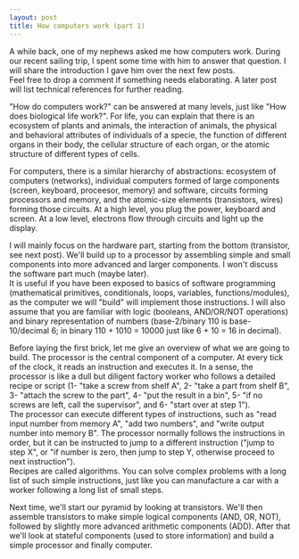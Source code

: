 ```yaml
---
layout: post
title: How computers work (part 1)
---
```

A while back, one of my nephews asked me how computers work. During our recent sailing trip, I spent some time with him to answer that question. I will share the introduction I gave him over the next few  posts.  
Feel free to drop a comment if something needs elaborating. A later post will list technical references for further reading.

"How do computers work?" can be answered at many levels, just like "How does biological life work?". For life, you can explain that there is an ecosystem of plants and animals, the interaction of animals, the physical and behavioral attributes of individuals of a specie, the function of different organs in their body, the cellular structure of each organ, or the atomic structure of different types of cells.

For computers, there is a similar hierarchy of abstractions: ecosystem of computers (networks), individual computers formed of large components (screen, keyboard, proceesor, memory) and software, circuits forming processors and memory, and the atomic-size elements (transistors, wires) forming those circuits. At a high level, you plug the power, keyboard and screen. At a low level, electrons flow through circuits and light up the display. 

I will mainly focus on the hardware part, starting from the bottom (transistor, see next post). We'll build up to a processor by assembling simple and small components into more advanced and larger components. I won't discuss the software part much (maybe later).  
It is useful if you have been exposed to basics of software programming (mathematical primitives, conditionals, loops, variables, functions/modules), as the computer we will "build" will implement those instructions. 
I will also assume that you are familiar with logic (booleans, AND/OR/NOT operations) and binary representation of numbers (base-2/binary 110 is base-10/decimal 6; in binary 110 + 1010 = 10000 just like 6 + 10 = 16 in decimal).

Before laying the first brick, let me give an overview of what we are going to build. The processor is the central component of a computer. At every tick of the clock, it reads an instruction and executes it. In a sense, the processor is like a dull but diligent factory worker who follows a detailed recipe or script (1- "take a screw from shelf A", 2- "take a part from shelf B", 3- "attach the screw to the part", 4- "put the result in a bin", 5- "if no screws are left, call the supervisor", and 6- "start over at step 1").  
The processor can execute different types of instructions, such as "read input number from memory A", "add two numbers", and "write output number into memory B". The processor normally follows the instructions in order, but it can be instructed to jump to a different instruction ("jump to step X", or "if number is zero, then jump to step  Y, otherwise proceed to next instruction").  
Recipes are called algorithms. You can solve complex problems with a long list of such simple instructions, just like you can manufacture a car with a worker following a long list of small steps.

Next time, we'll start our pyramid by looking at transistors. We'll then assemble transistors to make simple logical components (AND, OR, NOT), followed by  slightly more advanced arithmetic components (ADD). After that we'll look at stateful components (used to store information) and build a simple processor and finally computer.
